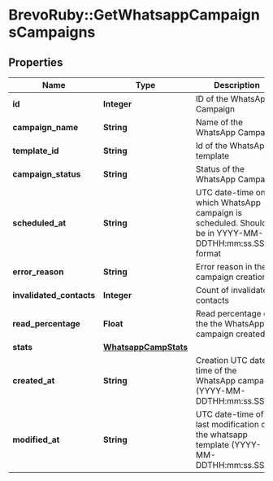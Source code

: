 # BrevoRuby::GetWhatsappCampaignsCampaigns

## Properties
Name | Type | Description | Notes
------------ | ------------- | ------------- | -------------
**id** | **Integer** | ID of the WhatsApp Campaign | 
**campaign_name** | **String** | Name of the WhatsApp Campaign | 
**template_id** | **String** | Id of the WhatsApp template | 
**campaign_status** | **String** | Status of the WhatsApp Campaign | 
**scheduled_at** | **String** | UTC date-time on which WhatsApp campaign is scheduled. Should be in YYYY-MM-DDTHH:mm:ss.SSSZ format | 
**error_reason** | **String** | Error reason in the campaign creation | [optional] 
**invalidated_contacts** | **Integer** | Count of invalidated contacts | [optional] 
**read_percentage** | **Float** | Read percentage of the the WhatsApp campaign created | [optional] 
**stats** | [**WhatsappCampStats**](WhatsappCampStats.md) |  | [optional] 
**created_at** | **String** | Creation UTC date-time of the WhatsApp campaign (YYYY-MM-DDTHH:mm:ss.SSSZ) | 
**modified_at** | **String** | UTC date-time of last modification of the whatsapp template (YYYY-MM-DDTHH:mm:ss.SSSZ) | 


